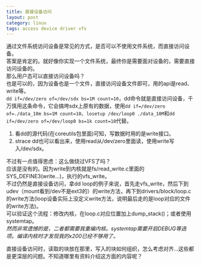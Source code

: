 ```yaml
---
title: 直接设备访问
layout: post
category: linux
tags: access device driver vfs
---
```


通过文件系统访问设备是常见的方式，是否可以不使用文件系统，而直接访问设备。  
答案是肯定的。就好像你实现一个文件系统，最终你是需要面对设备的，需要直接访问设备的。  
那么用户态可以直接访问设备吗？  
也是可以的，因为设备也是一个文件，直接访问设备文件即可，用的api是read、write等。  
`dd if=/dev/zero of=/dev/sdx bs=1M count=10`，dd命令就是直接访问设备，千万慎用这条命令，它会搞垮sdx上原有的数据，使用`dd if=/dev/zero of=./data_10m bs=1M count=10`、`losetup /dev/loop0 ./data_10M`和`dd if=/dev/zero of=/dev/loop0 bs=1k count=10`代替。  
1. 看dd的源代码(在coreutils包里面)可知，写数据时用的是write接口。  
2. strace dd也可以看出来，使用read从/dev/zero里面读，使用write写入/dev/sdx。  

不过有一点值得思虑：这么做绕过VFS了吗？  
应该是没有的。因为write到内核就是fs/read_write.c里面的SYS_DEFINE3(write...)，执行的vfs_write。  
不过仍然是直接设备访问，拿dd loop的例子来说，首先走vfs_write，然后下到udev（mount看到/dev不是ext3的）的write方法，再下到drivers/block/loop.c的write方法(loop设备实际上没定义write方法，说明最后走的是loop对应的文件的write方法)。  
可以验证这个流程：修改内核，在loop.c对应位置加上dump_stack()；或者使用systemtap。  
*然而非常遗憾的是，二者都需要我重编内核。systemtap需要开启DEBUG等选项。编译内核时才发现我的x200已经不够用了。*

直接设备访问时，读取的块放在那里，写入的块如何组织，怎么考虑对齐...这些都是更深层的问题。不知道哪里有资料介绍这方面的内容呢？
